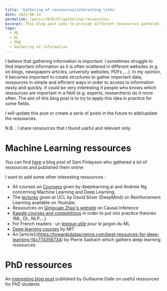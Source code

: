 ```yaml
---
title: 'Gathering of ressources/interesting links'
date: 2021-06-14
permalink: /posts/2020/07/gathering-ressources/
excerpt: This blog post aims to provide different ressources gathered in a simple way. <br/><img src='/images/centralization.png' style="width:256px;height:256px;">
tags:
  - ML
  - DL
  - PhD 
  - Gathering of information
---
```


I believe that gathering information is important. I sometimes struggle to find important information as it is often scattered in different websites (e.g. on blogs, newspapers articles, university websites,  PDFs ,...).
In my opinion, it becomes important to create structures to gather important data, ressources in simple and efficient ways in order to access to information easily and quickly. It could be very interesting if people 
who knows which ressources are important in a field (e.g. experts, researchers) do it more often. 
The aim of this blog post is to try to apply this idea in practice for some fields. 

I will update this post or create a serie of posts in the future to add/update the ressources.

N.B. : I share ressources that I found useful and relevant only. 

Machine Learning ressources
======
You can find [here](https://sgfin.github.io/learning-resources/?fbclid=IwAR1mdvyzKHj4Z1jvBKsZTzpZiDwDO8wRmAruv69p_1I223WizSuwqhVy9fE#causal) a blog post of Sam Finlayson who gathered a lot of ressources and published them online  


I want to add some other interesting ressources : 
- All courses on [Coursera](https://www.coursera.org/) given by deeplearning.ai and Andrew Ng concerning Machine Learning and Deep Learning.
- The [lectures](https://www.youtube.com/watch?v=2pWv7GOvuf0&list=PLqYmG7hTraZDM-OYHWgPebj2MfCFzFObQ) given at UCL by David Silver (DeepMind) on Reinforcement Learning available on Youtube.
- Ressources on [Qingyuan Zhao's website](http://www.statslab.cam.ac.uk/~qz280/teaching/causal-2020/) on Causal Inference
- [Kaggle courses and competitions](https://www.kaggle.com/) in order to put into practice theories (ML, DL, NLP,...)
- For French readers : un [lexique utile](http://variances.eu/?p=5212&fbclid=IwAR3iBy6FM3TDI4m_0BJyyp3iDZ8xrqXXtQ3otVSz44RdDBMqXI-vMl3seAI ) pour le jargon du ML 
- [Deep learning courses](http://introtodeeplearning.com/) by MIT 
- An [article]((https://towardsdatascience.com/best-resources-for-deep-learning-f4c774356734) by Pierre Sadrach which gathers deep learning ressources

PhD ressources 
======
An [interesting blog post](https://gdalle.github.io/PhDResources/) published by Guillaume Dalle on useful ressources for PhD students 
